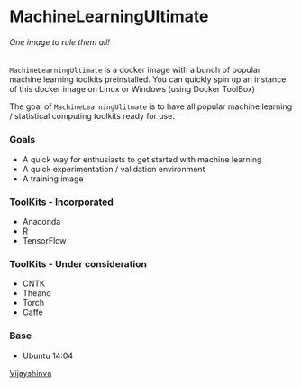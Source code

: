 # MachineLearningUltimate
###### One image to rule them all!
`MachineLearningUltimate` is a docker image with a bunch of popular machine learning toolkits preinstalled. You can quickly spin up an instance of this docker image on Linux or Windows (using Docker ToolBox)

The goal of `MachineLearningUlitmate` is to have all popular machine learning / statistical computing toolkits ready for use. 

### Goals
* A quick way for enthusiasts to get started with machine learning
* A quick experimentation / validation environment
* A training image

### ToolKits - Incorporated
* Anaconda
* R
* TensorFlow

### ToolKits - Under consideration
* CNTK
* Theano
* Torch
* Caffe

### Base
* Ubuntu 14:04



[Vijayshinva](https://vijayshinva.github.io)